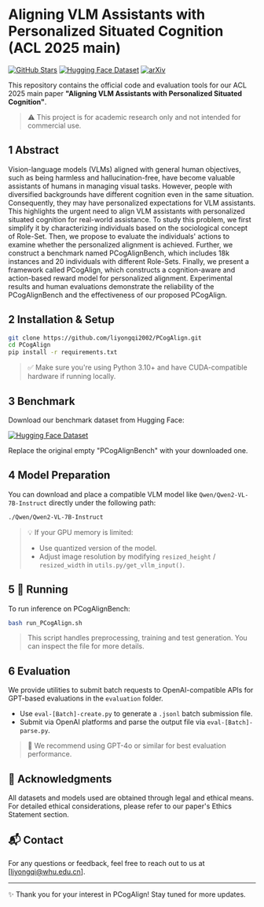 
# Aligning VLM Assistants with Personalized Situated Cognition (ACL 2025 main)

[![GitHub Stars](https://img.shields.io/github/stars/your-username/PCogAlign?style=social)](https://github.com/liyongqi2002/PCogAlign)
[![Hugging Face Dataset](https://img.shields.io/badge/dataset-PCogAlignBench-blue)](https://huggingface.co/datasets/YongqiLi/PCogAlignBench)
[![arXiv](https://img.shields.io/badge/arXiv-XXXX.XXXXX-orange)](https://arxiv.org/abs/2506.00930)

This repository contains the official code and evaluation tools for our ACL 2025 main paper **"Aligning VLM Assistants with Personalized Situated Cognition"**. 

> ⚠️ This project is for academic research only and not intended for commercial use.



## 1 Abstract

Vision-language models (VLMs) aligned with general human objectives, such as being harmless and hallucination-free, have become valuable assistants of humans in managing visual tasks. 
However, people with diversified backgrounds have different cognition even in the same situation. Consequently, they may have personalized expectations for VLM assistants. 
This highlights the urgent need to align VLM assistants with personalized situated cognition for real-world assistance. 
To study this problem, we first simplify it by characterizing individuals based on the sociological concept of Role-Set. Then, we propose to evaluate the individuals' actions to examine whether the personalized alignment is achieved. 
Further, we construct a benchmark named PCogAlignBench, which includes 18k instances and 20 individuals with different Role-Sets. 
Finally, we present a framework called PCogAlign, which constructs a cognition-aware and action-based reward model for personalized alignment. 
Experimental results and human evaluations demonstrate the reliability of the PCogAlignBench and the effectiveness of our proposed PCogAlign.




## 2 Installation & Setup

```bash
git clone https://github.com/liyongqi2002/PCogAlign.git
cd PCogAlign
pip install -r requirements.txt
```

> ✅ Make sure you're using Python 3.10+ and have CUDA-compatible hardware if running locally.



## 3 Benchmark

Download our benchmark dataset from Hugging Face:

[![Hugging Face Dataset](https://img.shields.io/badge/dataset-PCogAlignBench-blue)](https://huggingface.co/datasets/YongqiLi/PCogAlignBench)

Replace the original empty "PCogAlignBench" with your downloaded one.



## 4 Model Preparation

You can download and place a compatible VLM model like `Qwen/Qwen2-VL-7B-Instruct` directly under the following path:

```bash
./Qwen/Qwen2-VL-7B-Instruct
```

> 💡 If your GPU memory is limited:
> - Use quantized version of the model.
> - Adjust image resolution by modifying `resized_height` / `resized_width` in `utils.py/get_vllm_input()`.



## 5 🚀 Running

To run inference on PCogAlignBench:

```bash
bash run_PCogAlign.sh
```

> This script handles preprocessing, training and test generation. You can inspect the file for more details.



## 6 Evaluation

We provide utilities to submit batch requests to OpenAI-compatible APIs for 
GPT-based evaluations in the `evaluation` folder.

- Use `eval-[Batch]-create.py` to generate a `.jsonl` batch submission file.
- Submit via OpenAI platforms and parse the output file via `eval-[Batch]-parse.py`.

> 📝 We recommend using GPT-4o or similar for best evaluation performance.


[//]: # (## Citation)

[//]: # ()
[//]: # (If you find this work useful, please cite:)

[//]: # ()
[//]: # (```bibtex)

[//]: # (@inproceedings{author2025aligning,)

[//]: # (  title={Aligning VLM Assistants with Personalized Situated Cognition},)

[//]: # (  author={Author Names},)

[//]: # (  booktitle={Proceedings of the ACL 2025 Main Conference},)

[//]: # (  year={2025})

[//]: # (})

[//]: # (```)


## 🙌 Acknowledgments

All datasets and models used are obtained through legal and ethical means. For detailed ethical considerations, please refer to our paper's Ethics Statement section.


## 📬 Contact

For any questions or feedback, feel free to reach out to us at [liyongqi@whu.edu.cn].

---

✨ Thank you for your interest in PCogAlign! Stay tuned for more updates.
